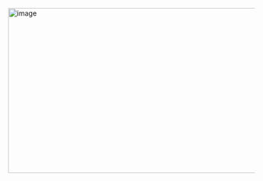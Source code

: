 <img width="908" height="337" alt="image" src="https://github.com/user-attachments/assets/fb07c74e-1660-497a-bee8-0d26c8a83c55" />

